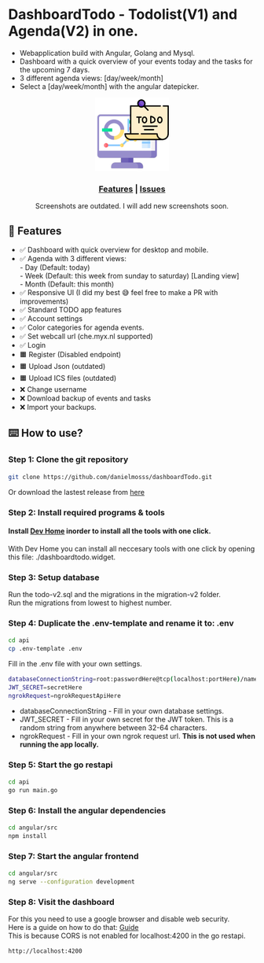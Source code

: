 # DashboardTodo - Todolist(V1) and Agenda(V2) in one.
<ul>
  <li>Webapplication build with Angular, Golang and Mysql.</li>
  <li>Dashboard with a quick overview of your events today and the tasks for the upcoming 7 days.</li>
  <li>3 different agenda views: [day/week/month] </li>
  <li>Select a [day/week/month] with the angular datepicker.</li>
</ul>

<p align="center">
  <img src="angular/src/assets/dashboardTodo.png" width="150">
</p>

<div align=center>
  <h3>
    <a href="#-features">Features</a>
    <span> | </span>
    <a href="https://github.com/danielmosss/dashboardTodo/issues">Issues</a>
  </h3>
</div>

<!-- <p align="center">
  <img src="angular/src/assets/dashboard.png" width="800px">
  <img src="angular/src/assets/account.png" width="800px">
</p> -->
<p align="center">
Screenshots are outdated. I will add new screenshots soon.
</p>

## 🚀 Features
* ✅ Dashboard with quick overview for desktop and mobile.
* ✅ Agenda with 3 different views:<br>
      - Day (Default: today)<br>
      - Week (Default: this week from sunday to saturday) [Landing view]<br>
      - Month (Default: this month)
* ✅ Responsive UI (I did my best 😅 feel free to make a PR with improvements)
* ✅ Standard TODO app features
* ✅ Account settings
* ✅ Color categories for agenda events. 
* ✅ Set webcall url (che.myx.nl supported)
* ✅ Login
* 🟧 Register (Disabled endpoint) 
* 🟧 Upload Json (outdated)
* 🟧 Upload ICS files (outdated)
* ❌ Change username
* ❌ Download backup of events and tasks
* ❌ Import your backups.


## ⌨️ How to use?

### Step 1: Clone the git repository
  
  ```bash
  git clone https://github.com/danielmosss/dashboardTodo.git
  ```

  Or download the lastest release from [here](https://github.com/danielmosss/dashboardTodo/releases/latest)

### Step 2: Install required programs & tools
#### Install [Dev Home](https://aka.ms/devhome) inorder to install all the tools with one click.
With Dev Home you can install all neccesary tools with one click by opening this file: ./dashboardtodo.widget.

### Step 3: Setup database
    
Run the todo-v2.sql and the migrations in the migration-v2 folder.<br>
Run the migrations from lowest to highest number.

### Step 4: Duplicate the .env-template and rename it to: .env
  
  ```bash
  cd api
  cp .env-template .env
  ```

  Fill in the .env file with your own settings.

  ```bash
  databaseConnectionString=root:passwordHere@tcp(localhost:portHere)/nameHere
  JWT_SECRET=secretHere
  ngrokRequest=ngrokRequestApiHere
  ```

  * databaseConnectionString - Fill in your own database settings.
  * JWT_SECRET - Fill in your own secret for the JWT token. This is a random string from anywhere between 32-64 characters.
  * ngrokRequest - Fill in your own ngrok request url. **This is not used when running the app locally.**


### Step 5: Start the go restapi

  ```bash
  cd api
  go run main.go
  ```

### Step 6: Install the angular dependencies

  ```bash
  cd angular/src
  npm install
  ```

### Step 7: Start the angular frontend

  ```bash
  cd angular/src
  ng serve --configuration development
  ```

### Step 8: Visit the dashboard

  For this you need to use a google browser and disable web security. <br>
  Here is a guide on how to do that: [Guide](https://alfilatov.com/posts/run-chrome-without-cors/)<br>
  This is because CORS is not enabled for localhost:4200 in the go restapi.

  ```bash
  http://localhost:4200
  ```
